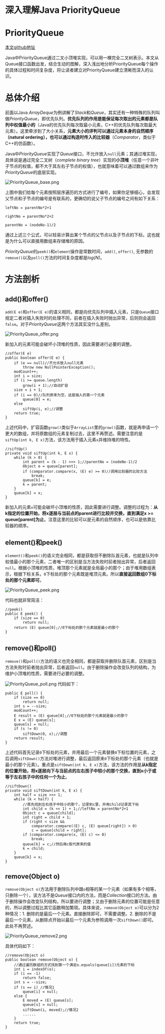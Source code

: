 # 深入理解Java PriorityQueue

# PriorityQueue

[本文github地址](https://github.com/CarpenterLee/JCFInternals/blob/master/markdown/8-PriorityQueue.md)

Java中PriorityQueue通过二叉小顶堆实现，可以用一棵完全二叉树表示。本文从Queue接口函数出发，结合生动的图解，深入浅出地分析PriorityQueue每个操作的具体过程和时间复杂度，将让读者建立对PriorityQueue建立清晰而深入的认识。

# 总体介绍

前面以Java *ArrayDeque*为例讲解了*Stack*和*Queue*，其实还有一种特殊的队列叫做*PriorityQueue*，即优先队列。**优先队列的作用是能保证每次取出的元素都是队列中权值最小的**（Java的优先队列每次取最小元素，C++的优先队列每次取最大元素）。这里牵涉到了大小关系，**元素大小的评判可以通过元素本身的自然顺序（natural ordering），也可以通过构造时传入的比较器**（*Comparator*，类似于C++的仿函数）。

Java中*PriorityQueue*实现了*Queue*接口，不允许放入`null`元素；其通过堆实现，具体说是通过完全二叉树（*complete binary tree*）实现的**小顶堆**（任意一个非叶子节点的权值，都不大于其左右子节点的权值），也就意味着可以通过数组来作为*PriorityQueue*的底层实现。

![PriorityQueue_base.png](https://images2015.cnblogs.com/blog/939998/201605/939998-20160512205540484-823563038.png)

上图中我们给每个元素按照层序遍历的方式进行了编号，如果你足够细心，会发现父节点和子节点的编号是有联系的，更确切的说父子节点的编号之间有如下关系：

`leftNo = parentNo*2+1`

`rightNo = parentNo*2+2`

`parentNo = (nodeNo-1)/2`

通过上述三个公式，可以轻易计算出某个节点的父节点以及子节点的下标。这也就是为什么可以直接用数组来存储堆的原因。

*PriorityQueue*的`peek()`和`element`操作是常数时间，`add()`, `offer()`, 无参数的`remove()`以及`poll()`方法的时间复杂度都是*log(N)*。

# 方法剖析

## add()和offer()

`add(E e)`和`offer(E e)`的语义相同，都是向优先队列中插入元素，只是`Queue`接口规定二者对插入失败时的处理不同，前者在插入失败时抛出异常，后则则会返回`false`。对于*PriorityQueue*这两个方法其实没什么差别。

![PriorityQueue_offer.png](https://images2015.cnblogs.com/blog/939998/201605/939998-20160512205600890-346195840.png)

新加入的元素可能会破坏小顶堆的性质，因此需要进行必要的调整。

```
//offer(E e)
public boolean offer(E e) {
    if (e == null)//不允许放入null元素
        throw new NullPointerException();
    modCount++;
    int i = size;
    if (i >= queue.length)
        grow(i + 1);//自动扩容
    size = i + 1;
    if (i == 0)//队列原来为空，这是插入的第一个元素
        queue[0] = e;
    else
        siftUp(i, e);//调整
    return true;
}
```

上述代码中，扩容函数`grow()`类似于`ArrayList`里的`grow()`函数，就是再申请一个更大的数组，并将原数组的元素复制过去，这里不再赘述。需要注意的是`siftUp(int k, E x)`方法，该方法用于插入元素`x`并维持堆的特性。

```
//siftUp()
private void siftUp(int k, E x) {
    while (k > 0) {
        int parent = (k - 1) >>> 1;//parentNo = (nodeNo-1)/2
        Object e = queue[parent];
        if (comparator.compare(x, (E) e) >= 0)//调用比较器的比较方法
            break;
        queue[k] = e;
        k = parent;
    }
    queue[k] = x;
}
```

新加入的元素`x`可能会破坏小顶堆的性质，因此需要进行调整。调整的过程为：**从k指定的位置开始，将x逐层与当前点的parent进行比较并交换，直到满足x >= queue[parent]为止**。注意这里的比较可以是元素的自然顺序，也可以是依靠比较器的顺序。

## element()和peek()

`element()`和`peek()`的语义完全相同，都是获取但不删除队首元素，也就是队列中权值最小的那个元素，二者唯一的区别是当方法失败时前者抛出异常，后者返回`null`。根据小顶堆的性质，堆顶那个元素就是全局最小的那个；由于堆用数组表示，根据下标关系，`0`下标处的那个元素既是堆顶元素。所以**直接返回数组0下标处的那个元素即可**。

![PriorityQueue_peek.png](https://images2015.cnblogs.com/blog/939998/201605/939998-20160512205615171-1414392177.png)

代码也就非常简洁：

```
//peek()
public E peek() {
    if (size == 0)
        return null;
    return (E) queue[0];//0下标处的那个元素就是最小的那个
}
```

## remove()和poll()

`remove()`和`poll()`方法的语义也完全相同，都是获取并删除队首元素，区别是当方法失败时前者抛出异常，后者返回`null`。由于删除操作会改变队列的结构，为维护小顶堆的性质，需要进行必要的调整。

![PriorityQueue_poll.png](https://images2015.cnblogs.com/blog/939998/201605/939998-20160512205634609-402016454.png)
代码如下：

```
public E poll() {
    if (size == 0)
        return null;
    int s = --size;
    modCount++;
    E result = (E) queue[0];//0下标处的那个元素就是最小的那个
    E x = (E) queue[s];
    queue[s] = null;
    if (s != 0)
        siftDown(0, x);//调整
    return result;
}
```

上述代码首先记录`0`下标处的元素，并用最后一个元素替换`0`下标位置的元素，之后调用`siftDown()`方法对堆进行调整，最后返回原来`0`下标处的那个元素（也就是最小的那个元素）。重点是`siftDown(int k, E x)`方法，该方法的作用是**从k指定的位置开始，将x逐层向下与当前点的左右孩子中较小的那个交换，直到x小于或等于左右孩子中的任何一个为止**。

```
//siftDown()
private void siftDown(int k, E x) {
    int half = size >>> 1;
    while (k < half) {
        //首先找到左右孩子中较小的那个，记录到c里，并用child记录其下标
        int child = (k << 1) + 1;//leftNo = parentNo*2+1
        Object c = queue[child];
        int right = child + 1;
        if (right < size &&
            comparator.compare((E) c, (E) queue[right]) > 0)
            c = queue[child = right];
        if (comparator.compare(x, (E) c) <= 0)
            break;
        queue[k] = c;//然后用c取代原来的值
        k = child;
    }
    queue[k] = x;
}
```

## remove(Object o)

`remove(Object o)`方法用于删除队列中跟`o`相等的某一个元素（如果有多个相等，只删除一个），该方法不是*Queue*接口内的方法，而是*Collection*接口的方法。由于删除操作会改变队列结构，所以要进行调整；又由于删除元素的位置可能是任意的，所以调整过程比其它函数稍加繁琐。具体来说，`remove(Object o)`可以分为2种情况：1. 删除的是最后一个元素。直接删除即可，不需要调整。2. 删除的不是最后一个元素，从删除点开始以最后一个元素为参照调用一次`siftDown()`即可。此处不再赘述。

![PriorityQueue_remove2.png](https://images2015.cnblogs.com/blog/939998/201605/939998-20160512205651859-11099237.png)

具体代码如下：

```
//remove(Object o)
public boolean remove(Object o) {
    //通过遍历数组的方式找到第一个满足o.equals(queue[i])元素的下标
    int i = indexOf(o);
    if (i == -1)
        return false;
    int s = --size;
    if (s == i) //情况1
        queue[i] = null;
    else {
        E moved = (E) queue[s];
        queue[s] = null;
        siftDown(i, moved);//情况2
        ......
    }
    return true;
}
```